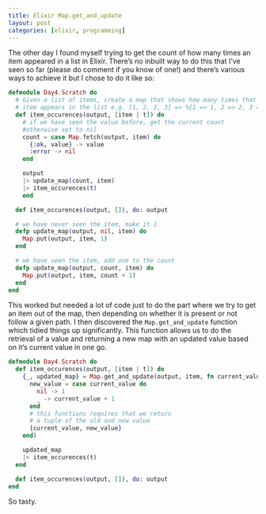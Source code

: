 ```yaml
---
title: Elixir Map.get_and_update
layout: post
categories: [elixir, programming]
---
```

The other day I found myself trying to get the count of how many times an item appeared in a list in Elixir. There’s no inbuilt way to do this that I’ve seen so far (please do comment if you know of one!) and there’s various ways to achieve it but I chose to do it like so:

```elixir
defmodule Day4.Scratch do
  # Given a list of items, create a map that shows how many times that
  # item appears in the list e.g. [1, 2, 2, 3] => %{1 => 1, 2 => 2, 3 => 1}
  def item_occurences(output, [item | t]) do
    # if we have seen the value before, get the current count
    #otherwise set to nil
    count = case Map.fetch(output, item) do
      {:ok, value} -> value
      :error -> nil
    end

    output
    |> update_map(count, item)
    |> item_occurences(t)
    end

  def item_occurences(output, []), do: output

  # we have never seen the item, make it 1
  defp update_map(output, nil, item) do
    Map.put(output, item, 1)
  end

  # we have seen the item, add one to the count
  defp update_map(output, count, item) do
    Map.put(output, item, count + 1)
  end
end
```

This worked but needed a lot of code just to do the part where we try to get an item out of the map, then depending on whether it is present or not follow a given path.
I then discovered the `Map.get_and_update` function which tidied things up significantly. This function allows us to do the retrieval of a value and returning a new map with an updated value based on it’s current value in one go.

```elixir
defmodule Day4.Scratch do
  def item_occurences(output, [item | t]) do
    {_, updated_map} = Map.get_and_update(output, item, fn current_value ->
      new_value = case current_value do
        nil -> 1
        _ -> current_value + 1
      end
      # this functions requires that we return
      # a tuple of the old and new value
      {current_value, new_value}
    end)

    updated_map
    |> item_occurences(t)
  end

  def item_occurences(output, []), do: output
end
```

So tasty.
